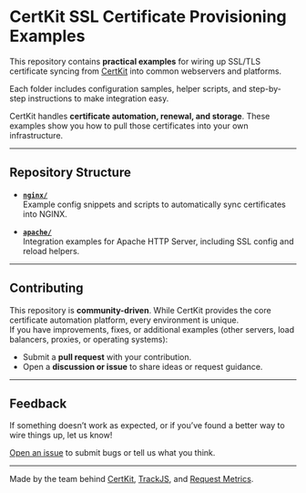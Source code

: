 # CertKit SSL Certificate Provisioning Examples

This repository contains **practical examples** for wiring up SSL/TLS certificate syncing from [CertKit](https://www.certkit.io) into common webservers and platforms.  

Each folder includes configuration samples, helper scripts, and step-by-step instructions to make integration easy.

CertKit handles **certificate automation, renewal, and storage**. These examples show you how to pull those certificates into your own infrastructure.

---

## Repository Structure

- **[`nginx/`](./nginx/)**  
  Example config snippets and scripts to automatically sync certificates into NGINX.

- **[`apache/`](./apache/)**  
  Integration examples for Apache HTTP Server, including SSL config and reload helpers.
<!-- 
- **[`caddy/`](./caddy/)**  
  How to connect CertKit certificates to Caddy, including JSON and Caddyfile examples.

- **[`iis/`](./iis/)**  
  PowerShell and batch scripts to import CertKit certificates into IIS on Windows. -->

---

## Contributing

This repository is **community-driven**. While CertKit provides the core certificate automation platform, every environment is unique.  
If you have improvements, fixes, or additional examples (other servers, load balancers, proxies, or operating systems):

- Submit a **pull request** with your contribution.
- Open a **discussion or issue** to share ideas or request guidance.

---

## Feedback

If something doesn’t work as expected, or if you’ve found a better way to wire things up, let us know!  

[Open an issue](../../issues) to submit bugs or tell us what you think.

---

Made by the team behind [CertKit](https://certkit.io), [TrackJS](https://trackjs.com), and [Request Metrics](https://requestmetrics.com).
